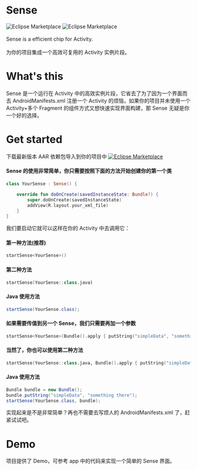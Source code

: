 # Sense
![Eclipse Marketplace](https://img.shields.io/badge/license-Apache2.0-blue)
![Eclipse Marketplace](https://img.shields.io/badge/version-v1.1-green)<br/><br/>
Sense is a efficient chip for Activity.<br/><br/>
为你的项目集成一个高效可复用的 Activity 实例片段。
# What's this
Sense 是一个运行在 Activity 中的高效实例片段，它省去了为了因为一个界面而去 AndroidManifests.xml 注册一个 Activity 的烦恼，如果你的项目并未使用一个 Activity+多个 Fragment 的组件方式又想快速实现界面构建，那 Sense 无疑是你一个好的选择。
# Get started
下载最新版本 AAR 依赖包导入到你的项目中 <a href='https://github.com/fankes/Sense/releases'>![Eclipse Marketplace](https://img.shields.io/badge/download-v1.1-green)</a><br/>
#### Sense 的使用非常简单，你只需要按照下面的方法开始创建你的第一个类
```kotlin
class YourSense : Sense() {

    override fun doOnCreate(savedInstanceState: Bundle?) {
        super.doOnCreate(savedInstanceState)
        addView(R.layout.your_xml_file)
    }
}
```
我们要启动它就可以这样在你的 Activity 中去调用它：<br/>
#### 第一种方法(推荐)
```kotlin
startSense<YourSense>()
```
#### 第二种方法
```kotlin
startSense(YourSense::class.java)
```
#### Java 使用方法
```java
startSense(YourSense.class);
```
#### 如果需要传值到另一个 Sense，我们只需要再加一个参数
```kotlin
startSense<YourSense>(Bundle().apply { putString("simpleData", "something there") })
```
#### 当然了，你也可以使用第二种方法
```kotlin
startSense(YourSense::class.java, Bundle().apply { putString("simpleData", "something there") })
```
#### Java 使用方法
```java
Bundle bundle = new Bundle();
bundle.putString("simpleData", "something there");
startSense(YourSense.class, bundle);
```
实现起来是不是非常简单？再也不需要去写烦人的 AndroidManifests.xml 了，赶紧试试吧。
# Demo
项目提供了 Demo，可参考 app 中的代码来实现一个简单的 Sense 界面。
